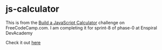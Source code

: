 # js-calculator

This is from the <a href="https://www.freecodecamp.com/challenges/build-a-javascript-calculator">Build a JavaScript Calculator</a> challenge on FreeCodeCamp.com.
I am completing it for sprint-8 of phase-0 at Enspiral DevAcademy

Check it out <a href ="michael-lowe-nz.github.io/js-calculator">here</a>
